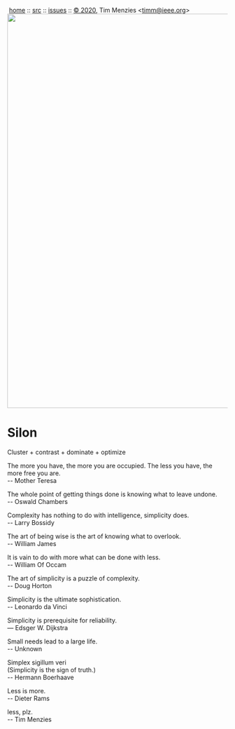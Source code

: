 
<a name=top></a><p>       

&nbsp;[home](http://git.io/silon) ::
[src](https://github.com/timm/silon/raw/master/src) ::
[issues](http://git.io/silon) ::
<a href="https://github.com/timm/silon/raw/master/raw/master/LICENSE.md">&copy; 2020</a>,
Tim Menzies
<<a href="mailto:timm@ieee.org">timm&commat;ieee.org</a>>
<br>
[<img width=900 src="https://github.com/duo101/flip/raw/master/etc/img/flip.png">](http://git.io/silon)<br>


# Silon


Cluster + contrast + dominate + optimize 


The more you have, the more you are occupied. The less you have, the more free you are.  
-- Mother Teresa

The whole point of getting things done is knowing what to leave undone.  
-- Oswald Chambers

Complexity has nothing to do with intelligence, simplicity does.  
-- Larry Bossidy

The art of being wise is the art of knowing what to overlook.   
-- William James

It is vain to do with more what can be done with less.   
-- William Of Occam


The art of simplicity is a puzzle of complexity.  
-- Doug Horton


Simplicity is the ultimate sophistication.  
-- Leonardo da Vinci

Simplicity is prerequisite for reliability.  
— Edsger W. Dijkstra

Small needs lead to a large life.   
-- Unknown


Simplex sigillum veri   
(Simplicity is the sign of truth.)   
-- Hermann Boerhaave

Less is more.   
-- Dieter Rams

less, plz.    
-- Tim Menzies
